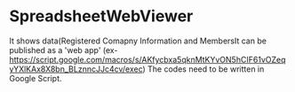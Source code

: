 # SpreadsheetWebViewer
<iBoost Co-op Project>
It shows data(Registered Comapny Information and Members<if you click member, it shows data) from google spreadsheet on the webpage.

It can be published as a 'web app' (ex-https://script.google.com/macros/s/AKfycbxa5qknMtKYvON5hCIF61vOZeqyYXlKAx8X8bn_BLznncJJc4cv/exec)
The codes need to be written in Google Script.

